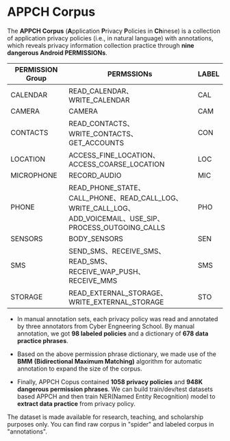 # APPCH Corpus
The **APPCH Corpus** (**A**pplication **P**rivacy **P**olicies in **Ch**inese) is a collection of application privacy policies (i.e., in natural language) with annotations, which reveals privacy information collection practice through **nine dangerous Android PERMISSIONs**.

| PERMISSION Group | PERMSSIONs                                                   | LABEL |
| ---------------- | ------------------------------------------------------------ | ----- |
| CALENDAR         | READ_CALENDAR、WRITE_CALENDAR                                | CAL   |
| CAMERA           | CAMERA                                                       | CAM   |
| CONTACTS         | READ_CONTACTS、WRITE_CONTACTS、GET_ACCOUNTS                  | CON   |
| LOCATION         | ACCESS_FINE_LOCATION、ACCESS_COARSE_LOCATION                 | LOC   |
| MICROPHONE       | RECORD_AUDIO                                                 | MIC   |
| PHONE            | READ_PHONE_STATE、CALL_PHONE、READ_CALL_LOG、<br/>WRITE_CALL_LOG、ADD_VOICEMAIL、USE_SIP、<br/>PROCESS_OUTGOING_CALLS | PHO   |
| SENSORS          | BODY_SENSORS                                                 | SEN   |
| SMS              | SEND_SMS、RECEIVE_SMS、READ_SMS、<br/>RECEIVE_WAP_PUSH、RECEIVE_MMS | SMS   |
| STORAGE          | READ_EXTERNAL_STORAGE、WRITE_EXTERNAL_STORAGE                | STO   |

- In manual annotation sets, each privacy policy was read and annotated by three annotators from Cyber Engneering School. By manual annotation, we got **98 labeled policies** and a dictionary of **678 data practice phrases**.


- Based on the above permission phrase dictionary, we made use of the **BMM** **(Bidirectional Maximum Matching)** algorithm for automatic annotation to expand the size of the corpus. 


- Finally,  APPCH Copus contained **1058 privacy policies** and **948K dangerous permission phrases**. We can build train/dev/test datasets based APPCH and then train NER(Named Entity Recognition) model to **extract data practice** from privacy policy.




The dataset is made available for research, teaching, and scholarship purposes only. You can find raw corpus in "spider" and labeled corpus in "annotations".

